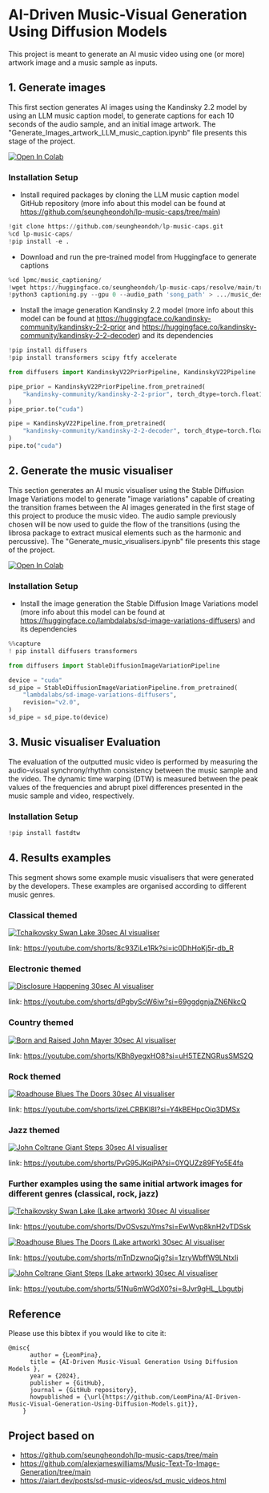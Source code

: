 # AI-Driven Music-Visual Generation Using Diffusion Models 

This project is meant to generate an AI music video using one (or more) artwork image and a music sample as inputs.

## 1. Generate images

This first section generates AI images using the Kandinsky 2.2 model by using an LLM music caption model, to generate captions for each 10 seconds of the audio sample, and an initial image artwork. 
The "Generate_Images_artwork_LLM_music_caption.ipynb" file presents this stage of the project.

[![Open In Colab](https://colab.research.google.com/assets/colab-badge.svg)](https://colab.research.google.com/github/LeomPina/The-use-of-music-for-the-generation-of-AI-visuals/blob/main/Generate_Images_artwork_LLM_music_caption.ipynb)

### Installation Setup

* Install required packages by cloning the LLM music caption model GitHub repository (more info about this model can be found at https://github.com/seungheondoh/lp-music-caps/tree/main)
  
```python
!git clone https://github.com/seungheondoh/lp-music-caps.git
%cd lp-music-caps/
!pip install -e .
```

* Download and run the pre-trained model from Huggingface to generate captions

```python
%cd lpmc/music_captioning/
!wget https://huggingface.co/seungheondoh/lp-music-caps/resolve/main/transfer.pth -O exp/transfer/lp_music_caps/last.pth
!python3 captioning.py --gpu 0 --audio_path 'song_path' > .../music_desc.txt
```

* Install the image generation Kandinsky 2.2 model (more info about this model can be found at https://huggingface.co/kandinsky-community/kandinsky-2-2-prior and https://huggingface.co/kandinsky-community/kandinsky-2-2-decoder) and its dependencies

```python
!pip install diffusers
!pip install transformers scipy ftfy accelerate

from diffusers import KandinskyV22PriorPipeline, KandinskyV22Pipeline

pipe_prior = KandinskyV22PriorPipeline.from_pretrained(
    "kandinsky-community/kandinsky-2-2-prior", torch_dtype=torch.float16
)
pipe_prior.to("cuda")

pipe = KandinskyV22Pipeline.from_pretrained(
    "kandinsky-community/kandinsky-2-2-decoder", torch_dtype=torch.float16
)
pipe.to("cuda")
```

## 2. Generate the music visualiser

This section generates an AI music visualiser using the Stable Diffusion Image Variations model to generate "image variations" capable of creating the transition frames between the AI images generated in the first stage of this project to produce the music video.
The audio sample previously chosen will be now used to guide the flow of the transitions (using the librosa package to extract musical elements such as the harmonic and percussive).
The "Generate_music_visualisers.ipynb" file presents this stage of the project.

[![Open In Colab](https://colab.research.google.com/assets/colab-badge.svg)](https://colab.research.google.com/github/LeomPina/The-use-of-music-for-the-generation-of-AI-visuals/blob/main/Generate_music_visualisers.ipynb)

### Installation Setup

* Install the image generation the Stable Diffusion Image Variations model (more info about this model can be found at https://huggingface.co/lambdalabs/sd-image-variations-diffusers) and its dependencies
  
```python
%%capture
! pip install diffusers transformers

from diffusers import StableDiffusionImageVariationPipeline

device = "cuda"
sd_pipe = StableDiffusionImageVariationPipeline.from_pretrained(
    "lambdalabs/sd-image-variations-diffusers",
    revision="v2.0",
)
sd_pipe = sd_pipe.to(device)
```

## 3. Music visualiser Evaluation

The evaluation of the outputted music video is performed by measuring the audio-visual synchrony/rhythm consistency between the music sample and the video.
The dynamic time warping (DTW) is measured between the peak values of the frequencies and abrupt pixel differences presented in the music sample and video, respectively.

### Installation Setup

```python
!pip install fastdtw
```

## 4. Results examples

This segment shows some example music visualisers that were generated by the developers. These examples are organised according to different music genres.

### Classical themed

[![Tchaikovsky Swan Lake 30sec AI visualiser](https://img.youtube.com/vi/8c93ZiLe1Rk/0.jpg)](https://youtube.com/shorts/8c93ZiLe1Rk?si=ic0DhHoKj5r-db_R)


link: https://youtube.com/shorts/8c93ZiLe1Rk?si=ic0DhHoKj5r-db_R

### Electronic themed

[![Disclosure Happening 30sec AI visualiser](https://img.youtube.com/vi/dPgbyScW6iw/0.jpg)](https://youtube.com/shorts/dPgbyScW6iw?si=69ggdgnjaZN6NkcQ)


link: https://youtube.com/shorts/dPgbyScW6iw?si=69ggdgnjaZN6NkcQ

### Country themed

[![Born and Raised John Mayer 30sec AI visualiser](https://img.youtube.com/vi/KBh8yegxHO8/0.jpg)](https://youtube.com/shorts/KBh8yegxHO8?si=uH5TEZNGRusSMS2Q)


link: https://youtube.com/shorts/KBh8yegxHO8?si=uH5TEZNGRusSMS2Q

### Rock themed

[![Roadhouse Blues The Doors 30sec AI visualiser](https://img.youtube.com/vi/izeLCRBKl8I/0.jpg)](https://youtube.com/shorts/izeLCRBKl8I?si=Y4kBEHpcOiq3DMSx)


link: https://youtube.com/shorts/izeLCRBKl8I?si=Y4kBEHpcOiq3DMSx

### Jazz themed

[![John Coltrane Giant Steps 30sec AI visualiser](https://img.youtube.com/vi/PvG95JKqiPA/0.jpg)](https://youtube.com/shorts/PvG95JKqiPA?si=0YQUZz89FYo5E4fa)


link: https://youtube.com/shorts/PvG95JKqiPA?si=0YQUZz89FYo5E4fa

### Further examples using the same initial artwork images for different genres (classical, rock, jazz)

[![Tchaikovsky Swan Lake (Lake artwork) 30sec AI visualiser](https://img.youtube.com/vi/DvOSvszuYms/0.jpg)](https://youtube.com/shorts/DvOSvszuYms?si=EwWvp8knH2vTDSsk)

link: https://youtube.com/shorts/DvOSvszuYms?si=EwWvp8knH2vTDSsk

[![Roadhouse Blues The Doors (Lake artwork) 30sec AI visualiser](https://img.youtube.com/vi/mTnDzwnoQjg/0.jpg)](https://youtube.com/shorts/mTnDzwnoQjg?si=1zryWbffW9LNtxli)

link: https://youtube.com/shorts/mTnDzwnoQjg?si=1zryWbffW9LNtxli

[![John Coltrane Giant Steps (Lake artwork) 30sec AI visualiser](https://img.youtube.com/vi/51Nu6mWGdX0/0.jpg)](https://youtube.com/shorts/51Nu6mWGdX0?si=8Jvr9gHL_Lbgutbj)

link: https://youtube.com/shorts/51Nu6mWGdX0?si=8Jvr9gHL_Lbgutbj



## Reference

Please use this bibtex if you would like to cite it:

```
@misc{
      author = {LeomPina},
      title = {AI-Driven Music-Visual Generation Using Diffusion Models },
      year = {2024},
      publisher = {GitHub},
      journal = {GitHub repository},
      howpublished = {\url{https://github.com/LeomPina/AI-Driven-Music-Visual-Generation-Using-Diffusion-Models.git}},
    }
```

## Project based on

* https://github.com/seungheondoh/lp-music-caps/tree/main
* https://github.com/alexjameswilliams/Music-Text-To-Image-Generation/tree/main
* https://aiart.dev/posts/sd-music-videos/sd_music_videos.html
